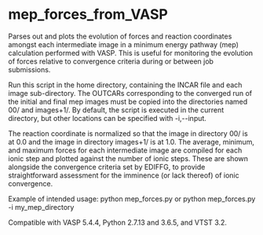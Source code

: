# mep_forces_from_VASP
Parses out and plots the evolution of forces and reaction coordinates amongst each intermediate image in a minimum energy pathway (mep) calculation performed with VASP. This is useful for monitoring the evolution of forces relative to convergence criteria during or between job submissions.

Run this script in the home directory, containing the INCAR file and each image sub-directory. The OUTCARs corresponding to the converged run of the initial and final mep images must be copied into the directories named 00/ and images+1/. By default, the script is executed in the current directory, but other locations can be specified with -i,--input.

The reaction coordinate is normalized so that the image in directory 00/ is at 0.0 and the image in directory images+1/ is at 1.0. The average, minimum, and maximum forces for each intermediate image are compiled for each ionic step and plotted against the number of ionic steps. These are shown alongside the convergence criteria set by EDIFFG, to provide straightforward assessment for the imminence (or lack thereof) of ionic convergence.

Example of intended usage: python mep_forces.py or python mep_forces.py -i my_mep_directory

Compatible with VASP 5.4.4, Python 2.7.13 and 3.6.5, and VTST 3.2.
